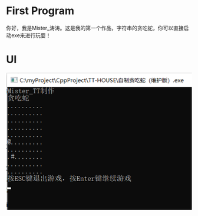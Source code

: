 # First Program
你好，我是Mister_涛涛。这是我的第一个作品，字符串的贪吃蛇，你可以直接启动exe来进行玩耍！



# UI

![FirstProgram/UI.jpg at master · Mister-TT/FirstProgram (github.com)](https://github.com/Mister-TT/FirstProgram/blob/master/UI.jpg)



